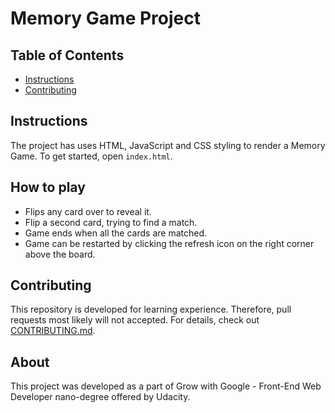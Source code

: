 # Memory Game Project

## Table of Contents

* [Instructions](#instructions)
* [Contributing](#contributing)

## Instructions

The project has uses HTML, JavaScript and CSS styling to render a Memory Game.
To get started, open `index.html`.

## How to play

* Flips any card over to reveal it.
* Flip a second card, trying to find a match.
* Game ends when all the cards are matched.
* Game can be restarted by clicking the refresh icon on the right corner above the board.

## Contributing

This repository is developed for learning experience. Therefore, pull requests most likely will not accepted.
For details, check out [CONTRIBUTING.md](CONTRIBUTING.md).

## About

This project was developed as a part of Grow with Google - Front-End Web Developer nano-degree offered by Udacity.
